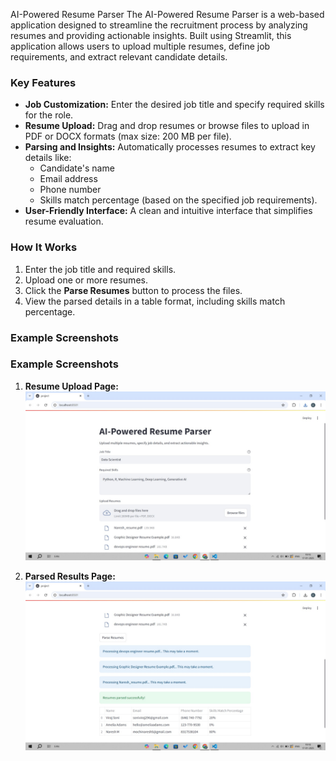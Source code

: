 AI-Powered Resume Parser
The AI-Powered Resume Parser is a web-based application designed to streamline the recruitment process by analyzing resumes and providing actionable insights. Built using Streamlit, this application allows users to upload multiple resumes, define job requirements, and extract relevant candidate details.

### Key Features
- **Job Customization:** Enter the desired job title and specify required skills for the role.
- **Resume Upload:** Drag and drop resumes or browse files to upload in PDF or DOCX formats (max size: 200 MB per file).
- **Parsing and Insights:** Automatically processes resumes to extract key details like:
  - Candidate's name
  - Email address
  - Phone number
  - Skills match percentage (based on the specified job requirements).
- **User-Friendly Interface:** A clean and intuitive interface that simplifies resume evaluation.


### How It Works
1. Enter the job title and required skills.
2. Upload one or more resumes.
3. Click the **Parse Resumes** button to process the files.
4. View the parsed details in a table format, including skills match percentage.

### Example Screenshots
### Example Screenshots

1. **Resume Upload Page:**
   ![Resume Upload Page](https://github.com/Naresh055/ai_resume_parsing/blob/main/WhatsApp%20Image%202025-01-17%20at%2019.21.55.jpeg?raw=true)


2. **Parsed Results Page:**
   ![Parsed Results Page](https://github.com/Naresh055/ai_resume_parsing/blob/main/Parsed%20Results.jpeg?raw=true)
